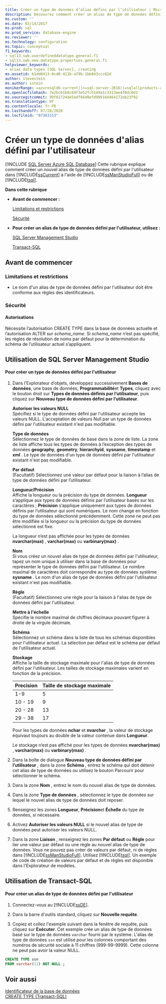 ```yaml
---
title: Créer un type de données d’alias défini par l’utilisateur | Microsoft Docs
description: Découvrez comment créer un alias de type de données défini par l’utilisateur dans SQL Server 2019 à l’aide de SQL Server Management Studio ou de Transact-SQL.
ms.custom: ''
ms.date: 03/14/2017
ms.prod: sql
ms.prod_service: database-engine
ms.reviewer: ''
ms.technology: configuration
ms.topic: conceptual
f1_keywords:
- sql13.swb.userdefineddatatype.general.f1
- sql13.swb.new.datatype.properties.general.f1
helpviewer_keywords:
- alias data types [SQL Server], creating
ms.assetid: b1dd8413-0cd0-411b-a79b-1bb043ccc62d
author: stevestein
ms.author: sstein
monikerRange: =azuresqldb-current||>=sql-server-2016||=sqlallproducts-allversions||>=sql-server-linux-2017||=azuresqldb-mi-current
ms.openlocfilehash: 7e2bc61b8c69f3e52fc5149a1c3313ee4f0dc8d1
ms.sourcegitcommit: 99f61724de5edf6640efd99916d464172eb23f92
ms.translationtype: HT
ms.contentlocale: fr-FR
ms.lasthandoff: 07/28/2020
ms.locfileid: "87363153"
---
```

# <a name="create-a-user-defined-data-type-alias"></a>Créer un type de données d'alias défini par l'utilisateur
[!INCLUDE [SQL Server Azure SQL Database](../../includes/applies-to-version/sql-asdb.md)]
  Cette rubrique explique comment créer un nouvel alias de type de données défini par l'utilisateur dans [!INCLUDE[ssCurrent](../../includes/sscurrent-md.md)] à l'aide de [!INCLUDE[ssManStudioFull](../../includes/ssmanstudiofull-md.md)] ou de [!INCLUDE[tsql](../../includes/tsql-md.md)].  
  
 **Dans cette rubrique**  
  
-   **Avant de commencer :**  
  
     [Limitations et restrictions](#Restrictions)  
  
     [Sécurité](#Security)  
  
-   **Pour créer un alias de type de données défini par l'utilisateur, utilisez :**  
  
     [SQL Server Management Studio](#SSMSProcedure)  
  
     [Transact-SQL](#TsqlProcedure)  
  
##  <a name="before-you-begin"></a><a name="BeforeYouBegin"></a> Avant de commencer  
  
###  <a name="limitations-and-restrictions"></a><a name="Restrictions"></a> Limitations et restrictions  
  
-   Le nom d'un alias de type de données défini par l'utilisateur doit être conforme aux règles des identificateurs.  
  
###  <a name="security"></a><a name="Security"></a> Sécurité  
  
####  <a name="permissions"></a><a name="Permissions"></a> Autorisations  
 Nécessite l’autorisation CREATE TYPE dans la base de données actuelle et l’autorisation ALTER sur *schema_name*. Si *schema_name* n’est pas spécifié, les règles de résolution de noms par défaut pour la détermination du schéma de l’utilisateur actuel s’appliquent.  
  
##  <a name="using-sql-server-management-studio"></a><a name="SSMSProcedure"></a> Utilisation de SQL Server Management Studio  
  
#### <a name="to-create-a-user-defined-data-type"></a>Pour créer un type de données défini par l'utilisateur  
  
1.  Dans l’Explorateur d’objets, développez successivement **Bases de données**, une base de données, **Programmabilité**et **Types**, cliquez avec le bouton droit sur **Types de données définis par l’utilisateur**, puis cliquez sur **Nouveau type de données défini par l’utilisateur**.  
  
     **Autoriser les valeurs NULL**  
     Spécifiez si le type de données défini par l'utilisateur accepte les valeurs NULL. L'acceptation de valeurs Null par un type de données défini par l'utilisateur existant n'est pas modifiable.  
  
     **Type de données**  
     Sélectionnez le type de données de base dans la zone de liste. La zone de liste affiche tous les types de données à l’exception des types de données **geography**, **geometry**, **hierarchyid**, **sysname**, **timestamp** et **xml** . Le type de données d'un type de données défini par l'utilisateur existant n'est pas modifiable.  
  
     **Par défaut**  
     (Facultatif) Sélectionnez une valeur par défaut pour la liaison à l’alias de type de données défini par l’utilisateur.  
  
     **Longueur/Précision**  
     Affiche la longueur ou la précision du type de données. **Longueur** s’applique aux types de données définis par l’utilisateur basés sur les caractères ; **Précision** s’applique uniquement aux types de données définis par l’utilisateur qui sont numériques. Le nom change en fonction du type de données sélectionné précédemment. Cette zone ne peut pas être modifiée si la longueur ou la précision du type de données sélectionné est fixe.  
  
     La longueur n’est pas affichée pour les types de données **nvarchar(max)** , **varchar(max)** ou **varbinary(max)** .  
  
     **Nom**  
     Si vous créez un nouvel alias de type de données défini par l'utilisateur, tapez un nom unique à utiliser dans la base de données pour représenter le type de données défini par l'utilisateur. Le nombre maximal de caractères doit correspondre au type de données système **sysname** . Le nom d'un alias de type de données défini par l'utilisateur existant n'est pas modifiable.  
  
     **Règle**  
     (Facultatif) Sélectionnez une règle pour la liaison à l'alias de type de données défini par l'utilisateur.  
  
     **Mettre à l'échelle**  
     Spécifie le nombre maximal de chiffres décimaux pouvant figurer à droite de la virgule décimale.  
  
     **Schéma**  
     Sélectionnez un schéma dans la liste de tous les schémas disponibles pour l'utilisateur actuel. La sélection par défaut est le schéma par défaut de l'utilisateur actuel.  
  
     **Stockage**  
     Affiche la taille de stockage maximale pour l'alias de type de données défini par l'utilisateur. Les tailles de stockage maximales varient en fonction de la précision.  
  
    |Precision|Taille de stockage maximale|  
    |-|-|  
    |1-9|5|  
    |10 - 19|9|  
    |20 - 28|13|  
    |29 - 38|17|  
  
     Pour les types de données **nchar** et **nvarchar** , la valeur de stockage équivaut toujours au double de la valeur contenue dans **Longueur**.  
  
     Le stockage n’est pas affiché pour les types de données **nvarchar(max)** , **varchar(max)** ou **varbinary(max)** .  
  
2.  Dans la boîte de dialogue **Nouveau type de données défini par l’utilisateur** , dans la zone **Schéma** , entrez le schéma qui doit détenir cet alias de type de données ou utilisez le bouton Parcourir pour sélectionner le schéma.  
  
3.  Dans la zone **Nom** , entrez le nom du nouvel alias de type de données.  
  
4.  Dans la zone **Type de données** , sélectionnez le type de données sur lequel le nouvel alias de type de données doit reposer.  
  
5.  Renseignez les zones **Longueur**, **Précision**et **Échelle** du type de données, si nécessaire.  
  
6.  Activez **Autoriser les valeurs NULL** si le nouvel alias de type de données peut autoriser les valeurs NULL.  
  
7.  Dans la zone **Liaison** , renseignez les zones **Par défaut** ou **Règle** pour lier une valeur par défaut ou une règle au nouvel alias de type de données. Vous ne pouvez pas créer de valeurs par défaut, ni de règles dans [!INCLUDE[ssManStudioFull](../../includes/ssmanstudiofull-md.md)]. Utilisez [!INCLUDE[tsql](../../includes/tsql-md.md)]. Un exemple de code de création de valeurs par défaut et de règles est disponible dans l'Explorateur de modèles.  

##  <a name="using-transact-sql"></a><a name="TsqlProcedure"></a> Utilisation de Transact-SQL  
  
#### <a name="to-create-a-user-defined-data-type-alias"></a>Pour créer un alias de type de données défini par l'utilisateur  
  
1.  Connectez-vous au [!INCLUDE[ssDE](../../includes/ssde-md.md)].  
  
2.  Dans la barre d'outils standard, cliquez sur **Nouvelle requête**.  
  
3.  Copiez et collez l'exemple suivant dans la fenêtre de requête, puis cliquez sur **Exécuter**. Cet exemple crée un alias de type de données basé sur le type de données `varchar` fourni par le système. L'alias de type de données `ssn` est utilisé pour les colonnes comportant des numéros de sécurité sociale à 11 chiffres (999-99-9999). Cette colonne ne peut pas avoir la valeur NULL.  
  
```sql  
CREATE TYPE ssn  
FROM varchar(11) NOT NULL ;  
```  
  
## <a name="see-also"></a>Voir aussi  
 [Identificateur de la base de données](../../relational-databases/databases/database-identifiers.md)   
 [CREATE TYPE &#40;Transact-SQL&#41;](../../t-sql/statements/create-type-transact-sql.md)  
  
  
